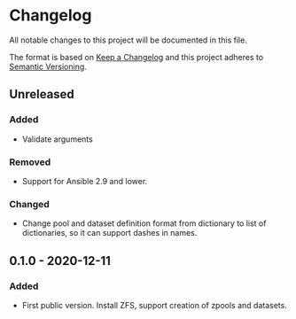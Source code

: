 # Changelog

All notable changes to this project will be documented in this file.

The format is based on [Keep a Changelog](http://keepachangelog.com/en/1.0.0/)
and this project adheres to [Semantic Versioning](http://semver.org/spec/v2.0.0.html).

## Unreleased

### Added

- Validate arguments

### Removed

- Support for Ansible 2.9 and lower.

### Changed

- Change pool and dataset definition format from dictionary to list of
  dictionaries, so it can support dashes in names.

## 0.1.0 - 2020-12-11

### Added

- First public version. Install ZFS, support creation of zpools and datasets.
